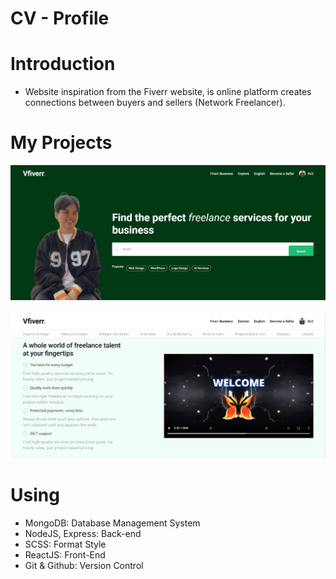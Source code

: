 # CV - Profile

# Introduction

- Website inspiration from the Fiverr website, is online platform creates connections between buyers and sellers (Network Freelancer).

# My Projects

<div align=center>
    <a href=""><img src="./client/public/img/banner.png" /></a>
</div>

<br/>

<div align=center>
    <a href=""><img src="./client/public/img/banner1.png" /></a>
</div>

# Using

- MongoDB: Database Management System
- NodeJS, Express: Back-end
- SCSS: Format Style
- ReactJS: Front-End
- Git & Github: Version Control
